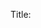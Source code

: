 Title: <title> 

Tags: <tags> 

Seq: <seq> 

Level: <level: 1 - Book Title; 2 - Section; 3 - Chapter; > 

Body:  

